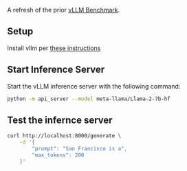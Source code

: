 A refresh of the prior [vLLM Benchmark](../vllm/). 

## Setup

Install vllm per [these instructions](https://vllm.readthedocs.io/en/latest/getting_started/quickstart.html)

## Start Inference Server

Start the vLLM inference server with the following command:

```bash
python -m api_server --model meta-llama/Llama-2-7b-hf
```

## Test the infernce server

```bash
curl http://localhost:8000/generate \
    -d '{
        "prompt": "San Francisco is a",
        "max_tokens": 200
    }'
```

